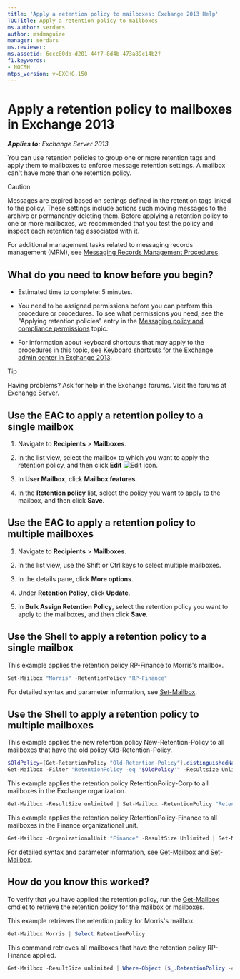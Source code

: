 ```yaml
---
title: 'Apply a retention policy to mailboxes: Exchange 2013 Help'
TOCTitle: Apply a retention policy to mailboxes
ms.author: serdars
author: msdmaguire
manager: serdars
ms.reviewer:
ms.assetid: 6ccc80db-d201-44f7-8d4b-473a89c14b2f
f1.keywords:
- NOCSH
mtps_version: v=EXCHG.150
---
```


# Apply a retention policy to mailboxes in Exchange 2013

_**Applies to:** Exchange Server 2013_

You can use retention policies to group one or more retention tags and apply them to mailboxes to enforce message retention settings. A mailbox can't have more than one retention policy.

> [!CAUTION]
> Messages are expired based on settings defined in the retention tags linked to the policy. These settings include actions such moving messages to the archive or permanently deleting them. Before applying a retention policy to one or more mailboxes, we recommended that you test the policy and inspect each retention tag associated with it.

For additional management tasks related to messaging records management (MRM), see [Messaging Records Management Procedures](messaging-records-management-procedures-exchange-2013-help.md).

## What do you need to know before you begin?

- Estimated time to complete: 5 minutes.

- You need to be assigned permissions before you can perform this procedure or procedures. To see what permissions you need, see the "Applying retention policies" entry in the [Messaging policy and compliance permissions](messaging-policy-and-compliance-permissions-exchange-2013-help.md) topic.

- For information about keyboard shortcuts that may apply to the procedures in this topic, see [Keyboard shortcuts for the Exchange admin center in Exchange 2013](keyboard-shortcuts-in-the-exchange-admin-center-2013-help.md).

> [!TIP]
> Having problems? Ask for help in the Exchange forums. Visit the forums at [Exchange Server](https://social.technet.microsoft.com/forums/office/home?category=exchangeserver).

## Use the EAC to apply a retention policy to a single mailbox

1. Navigate to **Recipients** \> **Mailboxes**.

2. In the list view, select the mailbox to which you want to apply the retention policy, and then click **Edit** ![Edit icon](images/ITPro_EAC_EditIcon.gif).

3. In **User Mailbox**, click **Mailbox features**.

4. In the **Retention policy** list, select the policy you want to apply to the mailbox, and then click **Save**.

## Use the EAC to apply a retention policy to multiple mailboxes

1. Navigate to **Recipients** \> **Mailboxes**.

2. In the list view, use the Shift or Ctrl keys to select multiple mailboxes.

3. In the details pane, click **More options**.

4. Under **Retention Policy**, click **Update**.

5. In **Bulk Assign Retention Policy**, select the retention policy you want to apply to the mailboxes, and then click **Save**.

## Use the Shell to apply a retention policy to a single mailbox

This example applies the retention policy RP-Finance to Morris's mailbox.

```powershell
Set-Mailbox "Morris" -RetentionPolicy "RP-Finance"
```

For detailed syntax and parameter information, see [Set-Mailbox](/powershell/module/exchange/set-mailbox).

## Use the Shell to apply a retention policy to multiple mailboxes

This example applies the new retention policy New-Retention-Policy to all mailboxes that have the old policy Old-Retention-Policy.

```powershell
$OldPolicy={Get-RetentionPolicy "Old-Retention-Policy"}.distinguishedName
Get-Mailbox -Filter "RetentionPolicy -eq '$OldPolicy'" -Resultsize Unlimited | Set-Mailbox -RetentionPolicy "New-Retention-Policy"
```

This example applies the retention policy RetentionPolicy-Corp to all mailboxes in the Exchange organization.

```powershell
Get-Mailbox -ResultSize unlimited | Set-Mailbox -RetentionPolicy "RetentionPolicy-Corp"
```

This example applies the retention policy RetentionPolicy-Finance to all mailboxes in the Finance organizational unit.

```powershell
Get-Mailbox -OrganizationalUnit "Finance" -ResultSize Unlimited | Set-Mailbox -RetentionPolicy "RetentionPolicy-Finance"
```

For detailed syntax and parameter information, see [Get-Mailbox](/powershell/module/exchange/get-mailbox) and [Set-Mailbox](/powershell/module/exchange/set-mailbox).

## How do you know this worked?

To verify that you have applied the retention policy, run the [Get-Mailbox](/powershell/module/exchange/get-mailbox) cmdlet to retrieve the retention policy for the mailbox or mailboxes.

This example retrieves the retention policy for Morris's mailbox.

```powershell
Get-Mailbox Morris | Select RetentionPolicy
```

This command retrieves all mailboxes that have the retention policy RP-Finance applied.

```powershell
Get-Mailbox -ResultSize unlimited | Where-Object {$_.RetentionPolicy -eq "RP-Finance"} | Format-Table Name,RetentionPolicy -Auto
```